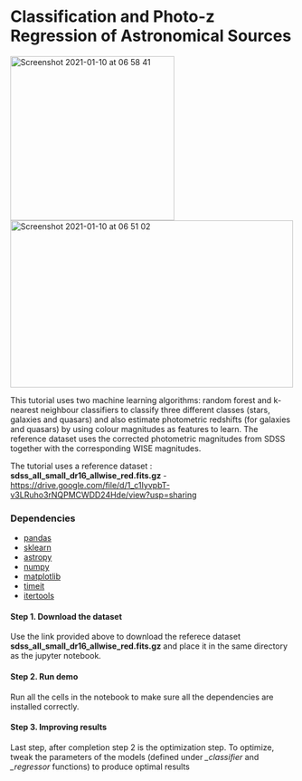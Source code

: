 # Classification and Photo-z Regression of Astronomical Sources 

<img width="290" alt="Screenshot 2021-01-10 at 06 58 41" src="https://user-images.githubusercontent.com/42966715/104114837-78225f00-5311-11eb-8fab-02474b954ad5.png"><img width="500" height="295" alt="Screenshot 2021-01-10 at 06 51 02" src="https://user-images.githubusercontent.com/42966715/104114726-6096a680-5310-11eb-8d34-cbb91d5efc30.png">

This tutorial uses two machine learning algorithms: random forest and k-nearest neighbour classifiers to classify three different classes (stars, galaxies and quasars) and also estimate photometric redshifts (for galaxies and quasars) by using colour magnitudes as features to learn. The reference dataset uses the corrected photometric magnitudes from SDSS together with the corresponding WISE magnitudes. 

The tutorial uses a reference dataset : **sdss_all_small_dr16_allwise_red.fits.gz** - https://drive.google.com/file/d/1_c1IyvpbT-v3LRuho3rNQPMCWDD24Hde/view?usp=sharing

### Dependencies

* [pandas](https://pandas.pydata.org/)
* [sklearn](scikit-learn.org/)
* [astropy](https://www.astropy.org)
* [numpy](https://numpy.org)
* [matplotlib](https://matplotlib.org)
* [timeit](https://docs.python.org/3/library/timeit.html)
* [itertools](https://docs.python.org/3/library/itertools.html)

#### Step 1. Download the dataset

Use the link provided above to download the referece dataset **sdss_all_small_dr16_allwise_red.fits.gz** and place it in the same directory as the jupyter notebook.

#### Step 2. Run demo

Run all the cells in the notebook to make sure all the dependencies are installed correctly.

#### Step 3. Improving results

Last step, after completion step 2 is the optimization step. To optimize, tweak the parameters of the models (defined under *_classifier* and *_regressor* functions) to produce optimal results 
